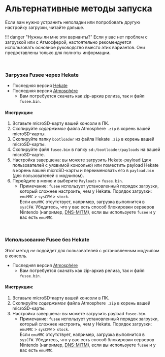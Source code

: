 # Альтернативные методы запуска

Если вам нужно устранить неполадки или попробовать другую настройку загрузки, читайте дальше.

!!! danger "Нужны ли мне эти варианты?"
    Если у вас нет проблем с загрузкой или с Атмосферой, настоятельно рекомендуется использовать основное руководство вместо этих вариантов. Они предоставлены только для полноты информации.

&nbsp;

### **Загрузка Fusee через Hekate**

- Последняя версия [Hekate](https://github.com/CTCaer/hekate/releases/)
- Последняя версия [Atmosphère](https://github.com/Atmosphere-NX/Atmosphere/releases)  
    - Вам потребуется скачать как zip-архив релиза, так и файл `fusee.bin`.


#### **Инструкции:**

1. Вставьте microSD-карту вашей консоли в ПК.
2. Скопируйте *содержимое* файла Atmosphere `.zip` в корень вашей microSD-карты.
3. Скопируйте папку `bootloader` из файла Hekate `.zip` в корень вашей microSD-карты.
4. Скопируйте файл `fusee.bin` в папку `sd:/bootloader/payloads` на вашей microSD-карте.
5. Настройка завершена: вы можете загрузить Hekate-payload (для пользователей с уязвимой консолью) или поместить payload Hekate в корень вашей microSD-карты и переименовать его в `payload.bin` (для пользователей с модчипом).
6. Перейдите в меню и выберите `Payloads` > `fusee.bin`.  
    - Примечание: `fusee` использует установленный порядок загрузки, который сложнее настроить, чем у Hekate. Порядок загрузки: `emuMMC` > `sysCFW` > `stock`.  
      Если `emuMMC` отсутствует, например, загрузка выполнится в `sysCFW`. Убедитесь, что у вас есть способ блокировки серверов Nintendo (например, [DNS-MITM](../extras/blocking_nintendo.md/#instructions-ams-dns-redirection)), если вы используете `fusee` и у вас есть `emuMMC`.



&nbsp;

### **Использование Fusee без Hekate**

Этот метод *не* подойдет для пользователей с установленным модчипом в консоль.

- Последняя версия [Atmosphère](https://github.com/Atmosphere-NX/Atmosphere/releases)  
    - Вам потребуется скачать как zip-архив релиза, так и файл `fusee.bin`.

#### **Инструкции:**

1. Вставьте microSD-карту вашей консоли в ПК.
2. Скопируйте *содержимое* файла Atmosphere `.zip` в корень вашей microSD-карты.
3. Настройка завершена: вы можете загрузить payload `fusee.bin`.  
    - Примечание: `fusee` использует установленный порядок загрузки, который сложнее настроить, чем у Hekate. Порядок загрузки: `emuMMC` > `sysCFW` > `stock`.  
      Если `emuMMC` отсутствует, например, загрузка выполнится в `sysCFW`. Убедитесь, что у вас есть способ блокировки серверов Nintendo (например, [DNS-MITM](../extras/blocking_nintendo.md/#instructions-ams-dns-redirection)), если вы используете `fusee` и у вас есть `emuMMC`.

